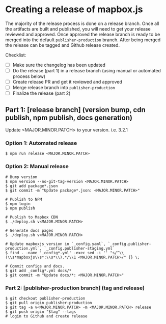 # Creating a release of mapbox.js

The majority of the release process is done on a release branch. Once all the artifacts are built and published, you will need to get your release reviewed and approved. Once approved the release branch is ready to be merged into the default `publisher-production` branch. After being merged the release can be tagged and Github release created.

Checklist:
- [ ] Make sure the changelog has been updated
- [ ] Do the release (part 1) in a release branch (using manual or automated process below)
- [ ] Create release PR and get it reviewed and approved
- [ ] Merge release branch into `publisher-production`
- [ ] Finalize the release (part 2)

## Part 1: [release branch] (version bump, cdn publish, npm publish, docs generation)

Update <MAJOR.MINOR.PATCH> to your version. i.e. 3.2.1

### Option 1: Automated release

```terminal
$ npm run release <MAJOR.MINOR.PATCH>
```

### Option 2: Manual release

```terminal
# Bump version
$ npm version --no-git-tag-version <MAJOR.MINOR.PATCH>
$ git add package*.json
$ git commit -m "Update package*.json: <MAJOR.MINOR.PATCH>"

# Publish to NPM
$ npm login
$ npm publish

# Publish to Mapbox CDN
$ ./deploy.sh v<MAJOR.MINOR.PATCH>

# Generate docs pages
$ ./deploy.sh v<MAJOR.MINOR.PATCH>

# Update mapboxjs version in `_config.yaml`, `_config.publisher-production.yml`, `_config.publisher-staging.yml`
$ find . -name '_config*.yml' -exec sed -i '' "s/^\\(\\s*mapboxjs\\s*:\\s*\\).*/\\1 <MAJOR.MINOR.PATCH>/" {} \;

# Commit configs and docs.
$ git add _config*.yml docs/*
$ git commit -m "Update docs/*: <MAJOR.MINOR.PATCH>"
```

### Part 2: [publisher-production branch] (tag and release)

```terminal
$ git checkout publisher-production
$ git pull origin publisher-production
$ git tag -a v<MAJOR.MINOR.PATCH> -m <MAJOR.MINOR.PATCH> release
$ git push origin "$tag" --tags
# login to Github and create release
```
